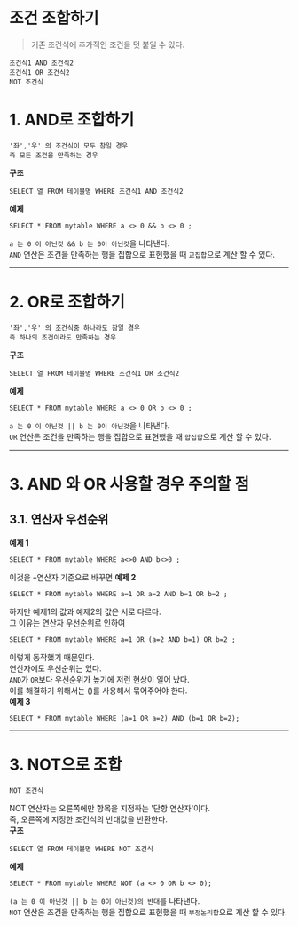 조건 조합하기
=======================
> 기존 조건식에 추가적인 조건을 덧 붙일 수 있다.
```
조건식1 AND 조건식2
조건식1 OR 조건식2
NOT 조건식
```
# 1. AND로 조합하기
```
'좌','우' 의 조건식이 모두 참일 경우
즉 모든 조건을 만족하는 경우
```
**구조**
```
SELECT 열 FROM 테이블명 WHERE 조건식1 AND 조건식2
```
**예제**
```
SELECT * FROM mytable WHERE a <> 0 && b <> 0 ;
```
```a 는 0 이 아닌것 && b 는 0이 아닌것```을 나타낸다.  
```AND``` 연산은 조건을 만족하는 행을 집합으로 표현했을 때 ```교집합```으로 계산 할 수 있다.

***
# 2. OR로 조합하기
```
'좌','우' 의 조건식중 하나라도 참일 경우
즉 하나의 조건이라도 만족하는 경우
```   
**구조**
```
SELECT 열 FROM 테이블명 WHERE 조건식1 OR 조건식2
```
**예제**
```
SELECT * FROM mytable WHERE a <> 0 OR b <> 0 ;
```
```a 는 0 이 아닌것 || b 는 0이 아닌것```을 나타낸다.  
```OR``` 연산은 조건을 만족하는 행을 집합으로 표현했을 때 ```합집합```으로 계산 할 수 있다.  

***
# 3. AND 와 OR 사용할 경우 주의할 점
## 3.1. 연산자 우선순위
**예제 1**
```
SELECT * FROM mytable WHERE a<>0 AND b<>0 ;
```
이것을 ```=```연산자 기준으로 바꾸면 
**예제 2**
```
SELECT * FROM mytable WHERE a=1 OR a=2 AND b=1 OR b=2 ;
```
하지만 예제1의 값과 예제2의 값은 서로 다르다.  
그 이유는 연산자 우선순위로 인하여 
```
SELECT * FROM mytable WHERE a=1 OR (a=2 AND b=1) OR b=2 ;
```
이렇게 동작했기 때문인다.  
연산자에도 우선순위는 있다.  
```AND```가 ```OR```보다 우선순위가 높기에 저런 현상이 일어 났다.  
이를 해결하기 위해서는 ()를 사용해서 묶어주어야 한다.  
**예제 3**
```
SELECT * FROM mytable WHERE (a=1 OR a=2) AND (b=1 OR b=2);  
```

***
# 3. NOT으로 조합
```
NOT 조건식
```
NOT 연산자는 오른쪽에만 항목을 지정하는 '단항 연산자'이다.  
즉, 오른쪽에 지정한 조건식의 반대값을 반환한다.  
**구조**
```
SELECT 열 FROM 테이블명 WHERE NOT 조건식
```
**예제**
```
SELECT * FROM mytable WHERE NOT (a <> 0 OR b <> 0);
```
```(a 는 0 이 아닌것 || b 는 0이 아닌것)의 반대```를 나타낸다.  
```NOT``` 연산은 조건을 만족하는 행을 집합으로 표현했을 때 ```부정논리합```으로 계산 할 수 있다.  

